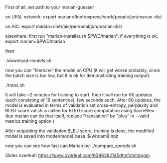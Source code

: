 First of all, set path to your marian-guesser 

on UFAL network:
export marian=/lnet/express/work/people/jon/marian-dist

on AIC:
export marian=/lnet/aic/personal/jon/marian-dist

elsewhere:
first run "marian-installer.sh $PWD/marian", if everything is ok, export marian=$PWD/marian

then

./download-models.sh

now you can "finetune" the model on CPU (it will get worse probably, since the batch size is too low, but it is ok for demonstrating training output):

./trans.sh

It will take ~2 minutes for training to start, then it will run for 60 updates (each consisting of 16 sentences), few seconds each.
After 60 updates, the model is evaluated in terms of validation set cross-entropy, perplexity and BLEU score
val.sh is called for BLEU score computation using SacreBleu (but marian can do that itself, replace "translation" by "bleu" in --valid-metrics training option )

After outputting the validation BLEU score, training is done, the modified model is saved into model/model_base_$(whoami).npz

now you can see how fast can Marian be:
./compare_speeds.sh

Slides overleaf: https://www.overleaf.com/6346392145dtmfcbntdpgm


